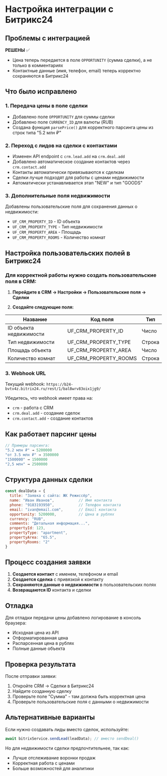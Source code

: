 # Настройка интеграции с Битрикс24

## Проблемы с интеграцией

**РЕШЕНЫ** ✅ 
- Цена теперь передается в поле `OPPORTUNITY` (сумма сделки), а не только в комментариях
- Контактные данные (имя, телефон, email) теперь корректно сохраняются в Битрикс24

## Что было исправлено

### 1. **Передача цены в поле сделки**
- Добавлено поле `OPPORTUNITY` для суммы сделки
- Добавлено поле `CURRENCY_ID` для валюты (RUB)
- Создана функция `parsePrice()` для корректного парсинга цены из строк типа "5.2 млн ₽"

### 2. **Переход с лидов на сделки с контактами**
- Изменен API endpoint с `crm.lead.add` на `crm.deal.add`
- Добавлено автоматическое создание контактов через `crm.contact.add`
- Контакты автоматически привязываются к сделкам
- Сделки лучше подходят для работы с ценами недвижимости
- Автоматически устанавливается этап "NEW" и тип "GOODS"

### 3. **Дополнительные поля недвижимости**
Добавлены пользовательские поля для сохранения данных о недвижимости:
- `UF_CRM_PROPERTY_ID` - ID объекта
- `UF_CRM_PROPERTY_TYPE` - Тип недвижимости
- `UF_CRM_PROPERTY_AREA` - Площадь
- `UF_CRM_PROPERTY_ROOMS` - Количество комнат

## Настройка пользовательских полей в Битрикс24

### Для корректной работы нужно создать пользовательские поля в CRM:

1. **Перейдите в CRM → Настройки → Пользовательские поля → Сделки**

2. **Создайте следующие поля:**

| Название | Код поля | Тип |
|----------|----------|-----|
| ID объекта недвижимости | UF_CRM_PROPERTY_ID | Число |
| Тип недвижимости | UF_CRM_PROPERTY_TYPE | Строка |
| Площадь объекта | UF_CRM_PROPERTY_AREA | Число |
| Количество комнат | UF_CRM_PROPERTY_ROOMS | Строка |

### 3. **Webhook URL**
Текущий webhook: `https://b24-bvtv4z.bitrix24.ru/rest/1/bal8wrv83oix1jg9/`

Убедитесь, что webhook имеет права на:
- `crm` - работа с CRM
- `crm.deal.add` - создание сделок
- `crm.contact.add` - создание контактов

## Как работает парсинг цены

```javascript
// Примеры парсинга:
"5.2 млн ₽" → 5200000
"от 3.5 млн ₽" → 3500000  
"1500000" → 1500000
"2,5 млн" → 2500000
```

## Структура данных сделки

```javascript
const dealData = {
  title: "Заявка с сайта: ЖК Режиссёр",
  name: "Иван Иванов",           // Имя контакта
  phone: "9183193950",           // Телефон контакта  
  email: "ivan@email.com",       // Email контакта
  opportunity: 5200000,          // Цена в рублях
  currency: "RUB",
  comments: "Детальная информация...",
  propertyId: 123,
  propertyType: "apartment",
  propertyArea: "65.5",
  propertyRooms: "2"
}
```

## Процесс создания заявки

1. **Создается контакт** с именем, телефоном и email
2. **Создается сделка** с привязкой к контакту
3. **Сохраняются данные о недвижимости** в пользовательских полях
4. **Возвращаются ID** контакта и сделки

## Отладка

Для отладки передачи цены добавлено логирование в консоль браузера:
- Исходная цена из API
- Отформатированная цена
- Распарсенная цена в рублях
- Полные данные объекта

## Проверка результата

После отправки заявки:
1. Откройте CRM → Сделки в Битрикс24
2. Найдите созданную сделку
3. Проверьте поле "Сумма" - там должна быть корректная цена
4. Проверьте пользовательские поля с данными о недвижимости

## Альтернативные варианты

Если нужно создавать лиды вместо сделок, используйте:
```javascript
await bitrixService.sendLead(leadData); // вместо sendDeal()
```

Но для недвижимости сделки предпочтительнее, так как:
- Лучше отслеживание воронки продаж
- Корректная работа с ценами
- Больше возможностей для аналитики 